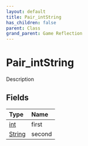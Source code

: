 ```yaml
---
layout: default
title: Pair_intString
has_children: false
parent: Class
grand_parent: Game Reflection
---
```

# Pair_intString
Description 

## Fields

| Type | Name |
|:----------|:--------------|
| [int](/riftbreaker-wiki/docs/game-reflection/enums/int/) | first |
| [String](/riftbreaker-wiki/docs/game-reflection/components/string/) | second |

